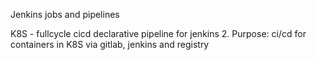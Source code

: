 Jenkins jobs and pipelines

K8S - fullcycle cicd declarative pipeline for jenkins 2. Purpose: ci/cd for containers in K8S via gitlab, jenkins and registry
